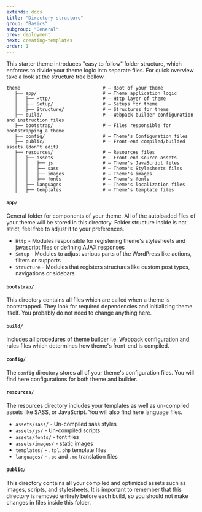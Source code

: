 ```yaml
---
extends: docs
title: "Directory structure"
group: "Basics"
subgroup: "General"
prev: deployment
next: creating-templates
order: 1
---
```


This starter theme introduces "easy to follow" folder structure, which enforces to divide your theme logic into separate files. For quick overview take a look at the structure tree bellow.

```
theme                              # — Root of your theme
   ├── app/                        # — Theme application logic
   │   ├── Http/                   # — Http layer of theme
   │   ├── Setup/                  # — Setups for theme
   │   ├── Structure/              # — Structures for theme
   ├── build/                      # — Webpack builder configuration and instruction files
   ├── bootstrap/                  # — Files responsible for bootstrapping a theme
   ├── config/                     # — Theme's Configuration files
   ├── public/                     # — Front-end compiled/builded assets (don't edit)
   ├── resources/                  # — Resources files
   │   ├── assets                  # — Front-end source assets
   │   │   ├── js                  # — Theme's JavaScript files
   │   │   ├── sass                # — Theme's Stylesheets files
   │   │   ├── images              # — Theme's images
   │   │   ├── fonts               # — Theme's fonts
   │   ├── languages               # — Theme's localization files
   │   ├── templates               # — Theme's template files
```

#### `app/`

General folder for components of your theme. All of the autoloaded files of your theme will be stored in this directory. Folder structure inside is not strict, feel free to adjust it to your preferences.

- `Http` - Modules responsible for registering theme's stylesheets and javascript files or defining AJAX responses
- `Setup` - Modules to adjust various parts of the WordPress like actions, filters or supports
- `Structure` - Modules that registers structures like custom post types, navigations or sidebars

#### `bootstrap/`

This directory contains all files which are called when a theme is bootstrapped. They look for required dependencies and initializing theme itself. You probably do not need to change anything here.

#### `build/`

Includes all procedures of theme builder i.e. Webpack configuration and rules files which determines how theme's front-end is compiled.

#### `config/`

The `config` directory stores all of your theme's configuration files. You will find here configurations for both theme and builder.

#### `resources/`

The resources directory includes your templates as well as un-compiled assets like SASS, or JavaScript. You will also find here language files.

- `assets/sass/` - Un-compiled sass styles
- `assets/js/` - Un-compiled scripts
- `assets/fonts/` - font files
- `assets/images/` - static images
- `templates/` - `.tpl.php` template files
- `languages/` - `.po` and `.mo` translation files

#### `public/`

This directory contains all your compiled and optimized assets such as images, scripts, and stylesheets. It is important to remember that this directory is removed entirely before each build, so you should not make changes in files inside this folder.
